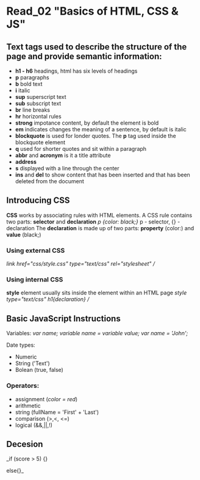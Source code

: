 # Read_02 "Basics of HTML, CSS & JS"

## Text tags used to describe the structure of the page and provide semantic information:

* **h1 - h6** headings, html has six levels of headings
* **p** paragraphs
* **b** bold text 
* **i** italic
* **sup** superscript text 
* **sub** subscript text
* **br** line breaks
* **hr** horizontal rules
* **strong** impotance content, by default the element is bold
* **em** indicates changes the meaning of a sentence, by default is italic
* **blockquote** is used for londer quotes. The **p** tag used inside the blockquote element
* **q** used for shorter quotes and sit within a paragraph
* **abbr** and **acronym** is it a title attribute
* **address** 
* **s** displayed with a line through the center
* **ins** and **del** to show content that has been inserted and that has been deleted from the document
  
## Introducing CSS

**CSS** works by associating rules with HTML elements.
A CSS rule contains two parts: **selector** and **declaration**
_p {color: black;}_
p - selector,  {} - declaration
The **declaration** is made up of two parts: **property** (color:) and **value** (black;)

### Using external CSS

_link href="css/style.css" type="text/css" rel="stylesheet" /_

### Using internal CSS
 
**style** element usually sits inside the <head> element within an HTML page
  _style type="text/css"  h1{declaration} /_
  
  ## Basic JavaScript Instructions
  
  Variables: _var name;_
             _variable name = variable value;_
             _var name = 'John';_
  
  Date types:
  * Numeric
  * String ('Text')
  * Bolean (true, false)
  
  ### Operators:
  
  * assignment (_color = red_)
  * arithmetic
  * string (fullName = 'First' + 'Last')
  * comparison (>,<, <=)
  * logical (&&,||,!)
  
  ## Decesion
  
  _if (score > 5) {}
  
   else{}_
   

   
  
  
  
  




